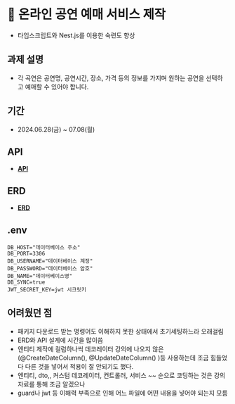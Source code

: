 # 🎫 온라인 공연 예매 서비스 제작

- 타입스크립트와 Nest.js를 이용한 숙련도 향상

## 과제 설명

- 각 곡연은 공연명, 공연시간, 장소, 가격 등의 정보를 가지며 원하는 공연을 선택하고 예매할 수 있어야 합니다.

## 기간

- 2024.06.28(금) ~ 07.08(월)

## API

- **[API](https://humorous-krill-a4e.notion.site/28f0702f9cd24115917e85c16b4e22f4?v=02b1d7ebff3d44c5bf5808ef91b2de01&pvs=4)**

## ERD

- **[ERD](https://drawsql.app/teams/-1294/diagrams/show-ticket)**

## .env

```.env
DB_HOST="데이터베이스 주소"
DB_PORT=3306
DB_USERNAME="데이터베이스 계정"
DB_PASSWORD="데이터베이스 암호"
DB_NAME="데이터베이스명"
DB_SYNC=true
JWT_SECRET_KEY=jwt 시크릿키
```

## 어려웠던 점

- 패키지 다운로드 받는 명령어도 이해하지 못한 상태에서 초기세팅하느라 오래걸림
- ERD와 API 설계에 시간을 많이씀
- 엔티티 제작에 컬럼하나씩 데코레이터 강의에 나오지 않은 (@CreateDateColumn(), @UpdateDateColumn() )등 사용하는데 조금 힘들었다 다른 것을 넣어서 적용이 잘 안되기도 했다.
- 엔티티, dto,, 커스텀 데코레이터, 컨트롤러, 서비스 ~~ 순으로 코딩하는 것은 강의 자료를 통해 조금 알겠으나
- guard나 jwt 등 이해력 부족으로 인해 어느 파일에 어떤 내용을 넣어야 되는지 모름
